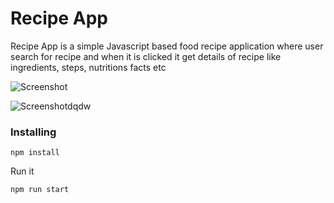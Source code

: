 # Recipe App

Recipe App is a simple Javascript based food recipe application where user search for recipe and when it is clicked it get details of recipe like ingredients, steps, nutritions facts etc

![Screenshot](https://user-images.githubusercontent.com/6918020/92938978-d544fb80-f46a-11ea-8313-144a958818b4.png)

![Screenshotdqdw](https://user-images.githubusercontent.com/6918020/92939910-0540ce80-f46c-11ea-9b43-830388df71ed.png)

### Installing

```
npm install
```

Run it

```
npm run start
```
